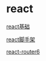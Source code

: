 # react

[react基础](./react基础/01_hello_react)

[react脚手架](./react-staging/01_hello_react/README)

[react-router6](./react-staging/01_一级路由切换/README)